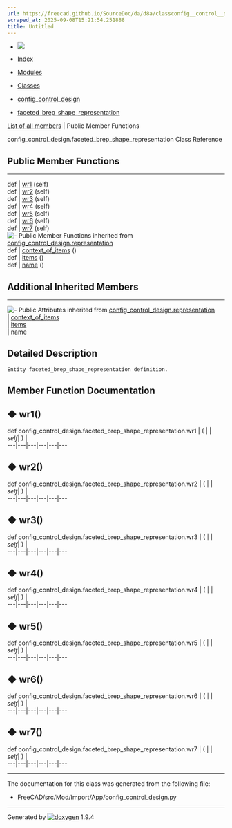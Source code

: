 ```yaml
---
url: https://freecad.github.io/SourceDoc/da/d8a/classconfig__control__design_1_1faceted__brep__shape__representation.html
scraped_at: 2025-09-08T15:21:54.251888
title: Untitled
---
```


  * [ ![](https://www.freecad.org/svg/logo-freecad.svg) ](https://freecadweb.org "FreeCAD")
  * [Index](../../index.html "Index")
  * [Modules](../../modules.html "Modules list")
  * [Classes](../../annotated.html "Annotated list")

  * [config_control_design](../../d4/d07/namespaceconfig__control__design.html)
  * [faceted_brep_shape_representation](../../da/d8a/classconfig__control__design_1_1faceted__brep__shape__representation.html)

[List of all members](../../d8/d89/classconfig__control__design_1_1faceted__brep__shape__representation-members.html) | Public Member Functions

config_control_design.faceted_brep_shape_representation Class Reference

##  Public Member Functions  
  
---  
def | [wr1](../../da/d8a/classconfig__control__design_1_1faceted__brep__shape__representation.html#aee7d072c2632479a76b4debc3386c88a) (self)  
def | [wr2](../../da/d8a/classconfig__control__design_1_1faceted__brep__shape__representation.html#a14342d9af03b0951b1ceb48e9497ca19) (self)  
def | [wr3](../../da/d8a/classconfig__control__design_1_1faceted__brep__shape__representation.html#a2a2db3e975fced4324371e2e33a05e27) (self)  
def | [wr4](../../da/d8a/classconfig__control__design_1_1faceted__brep__shape__representation.html#a48b980661abaa23a8b9ce59bf5f41669) (self)  
def | [wr5](../../da/d8a/classconfig__control__design_1_1faceted__brep__shape__representation.html#aae4fbaebde4a875fc51e4422c6884108) (self)  
def | [wr6](../../da/d8a/classconfig__control__design_1_1faceted__brep__shape__representation.html#a53a622669c2e4b269173e5b78d92966f) (self)  
def | [wr7](../../da/d8a/classconfig__control__design_1_1faceted__brep__shape__representation.html#a7242ee0d05e5c559a7e643581f593612) (self)  
![-](../../closed.png) Public Member Functions inherited from
[config_control_design.representation](../../d4/d7a/classconfig__control__design_1_1representation.html)  
def | [context_of_items](../../d4/d7a/classconfig__control__design_1_1representation.html#a9575f3374c8774fa45e0ee9b0f9cd9b6) ()  
def | [items](../../d4/d7a/classconfig__control__design_1_1representation.html#a77918c4467b29e856035280709686267) ()  
def | [name](../../d4/d7a/classconfig__control__design_1_1representation.html#accdf5831465b25669c3e9720553bcc95) ()  
  
##  Additional Inherited Members  
  
---  
![-](../../closed.png) Public Attributes inherited from
[config_control_design.representation](../../d4/d7a/classconfig__control__design_1_1representation.html)  
|
[context_of_items](../../d4/d7a/classconfig__control__design_1_1representation.html#ad159f5ac76850ff48f3ee5d84e6c4627)  
|
[items](../../d4/d7a/classconfig__control__design_1_1representation.html#a5889d385cfc9fb2bc6209d9bd72f508e)  
|
[name](../../d4/d7a/classconfig__control__design_1_1representation.html#ae9004c2fa67b88281e6c2fe592218bed)  
  
## Detailed Description

    
    
    Entity faceted_brep_shape_representation definition.

## Member Function Documentation

## ◆ wr1()

def config_control_design.faceted_brep_shape_representation.wr1  | ( |  | _self_| ) |   
---|---|---|---|---|---  
  
## ◆ wr2()

def config_control_design.faceted_brep_shape_representation.wr2  | ( |  | _self_| ) |   
---|---|---|---|---|---  
  
## ◆ wr3()

def config_control_design.faceted_brep_shape_representation.wr3  | ( |  | _self_| ) |   
---|---|---|---|---|---  
  
## ◆ wr4()

def config_control_design.faceted_brep_shape_representation.wr4  | ( |  | _self_| ) |   
---|---|---|---|---|---  
  
## ◆ wr5()

def config_control_design.faceted_brep_shape_representation.wr5  | ( |  | _self_| ) |   
---|---|---|---|---|---  
  
## ◆ wr6()

def config_control_design.faceted_brep_shape_representation.wr6  | ( |  | _self_| ) |   
---|---|---|---|---|---  
  
## ◆ wr7()

def config_control_design.faceted_brep_shape_representation.wr7  | ( |  | _self_| ) |   
---|---|---|---|---|---  
  
* * *

The documentation for this class was generated from the following file:

  * FreeCAD/src/Mod/Import/App/config_control_design.py

* * *

Generated by
[![doxygen](../../doxygen.svg)](https://www.doxygen.org/index.html) 1.9.4

